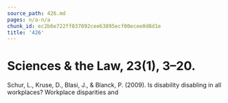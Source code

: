 ```yaml
---
source_path: 426.md
pages: n/a-n/a
chunk_id: ec2b6e722ff037092cee63895ecf00ecee0d8d1e
title: '426'
---
```

# Sciences & the Law, 23(1), 3–20.

Schur, L., Kruse, D., Blasi, J., & Blanck, P. (2009). Is disability disabling in all workplaces? Workplace disparities and
